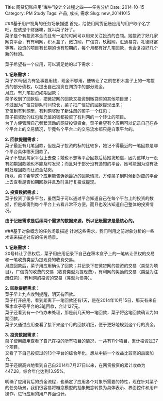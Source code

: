 Title: 网贷记账应用“库牛”设计全过程之四——任务分析
Date: 2014-10-15
Category: PM Study
Tags: 产品, 成长, 需求
Slug: new_20141015

###基于用户视角的任务场景描述
首先，给使用网贷记账应用的用户取个名字吧，应该是个财迷嘛，就叫菜子好了。  
菜子是个有投资本金而且有一定的时间可以用来关注投资的白领。她投资了好几家网贷平台，有有利网，积木盒子，微贷网，广信贷，玖融网，汇通易贷，礼德财富等等。投资的项目有长期的也有短期的，每个月都有好几笔回款，也会复投好几个新的标的。  

菜子希望有一个应用，可以满足她的以下需求：  

**1. 记账需求：**  
菜子20号因为有急事要用钱，现金不够用，便转让了之前在积木盒子上的一笔投资的部分债权，以提出自己投资在网贷中的部分现金。  
月底，有几笔投资如期回款；  
菜子收到了回款后，把微贷网的回款又投资到微贷网的其他项目里；  
不过因为广信贷排队时间较长，菜子把广信贷的回款提现出来；  
充值到有利网里，有利网奖励了新注册的菜子一个红包；  
菜子把奖励的红包和充值的钱都投资了有利网的一个转让的项目。  
为了方便管理自己频繁流动的网贷投资资金，菜子希望有个应用可以记录自己在各个平台上的交易情况，毕竟各个平台上的交易流水都只是自家平台的。  

**2. 回款提醒需求：**  
菜子最近有几笔回款，但是菜子投资的标的比较多，她记不得最近的一笔回款是哪个平台具体哪天回款了。  
菜子不想到每家平台上去查；她也不想等平台回款后给她发短信，因为这样万一没有如期回款她也不能及时发现；而且对于部分没有通知的平台，她可能因为没有及时处理回款而让资金站岗。  
所以，菜子希望这个应用能告诉她最近的回款情况，方便菜子到时候到对应的平台上去查看是否如期回款并且及时进行复投或提现。  

**3. 投资数据需求：**  
菜子投资了很多平台，虽然菜子可以通过平台知道自己在每个平台上的投资的数据，但是却得到每个平台上去看非常不方便，而且也没法知道自己整体的投资情况。  

**由于记账需求是后续两个需求的数据来源，所以记账需求是最核心的。**  

###基于对象概念的任务场景描述
针对这些需求，我们利用之前对象分析的一些术语来描述对应的任务场景。  

**1. 记账需求：**  
20号转让了债权后，菜子用应用记录下自己在积木盒子上的一笔转让债权的交易和一笔收费类型为提现费的收费交易。  
月底回款后，菜子用应用确认了回款；并记录下在微贷网的投资的交易（类型为项目），广信贷的收费的交易（收费类型为提现费），有利网的奖励的交易（类型为注册红包），有利网的投资的交易（类型为债券）。  

**2. 回款提醒需求：**  
菜子早上九点收到提醒，明天有回款。  
菜子打开应用，看到距离下一笔回款还有1天，是在2014年10月15日，那天有来自积木盒子等平台的3笔回款，合计127元。  
菜子还看到有一个待办未处理，那是前几天的一笔回款，菜子将这笔回款确认为如期回款。  
菜子又通过应用查看了接下来这个月的回款明细，便于更好地规划这个月的资金。  

**3. 投资数据需求：**  
菜子使用应用查看了自己在投的所有项目的情况，一共有11个项目，累计投资过27个项目。  
又看了下自己投资过的13个平台的综合年化，想从中挑一个收益比较高的后面加仓。  
菜子还很高兴地看到自己自2014年7月27日以来，在网贷投资的累计收益为447.28，综合年化达到13.95%。  

明确了应用背后的资金流程，也确定了应用各个对象所需要的特性，现在针对菜子的任务场景，我们很容易将概念模型的抽象概念转换为具体表示、界面控件和用户操作，进行应用的用户界面设计。